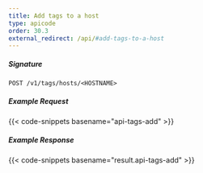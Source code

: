 ```yaml
---
title: Add tags to a host
type: apicode
order: 30.3
external_redirect: /api/#add-tags-to-a-host
---
```


##### Signature
`POST /v1/tags/hosts/<HOSTNAME>`
##### Example Request
{{< code-snippets basename="api-tags-add" >}}
##### Example Response
{{< code-snippets basename="result.api-tags-add" >}}
